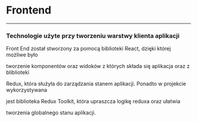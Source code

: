 # Frontend

---

### Technologie użyte przy tworzeniu warstwy klienta aplikacji

Front End został stworzony za pomocą biblioteki React, dzięki której możliwe było

tworzenie komponentów oraz widoków z których składa się aplikacja oraz z bliblioteki 

Redux, która służyła do zarządzania stanem aplikacji. Ponadto w projekcie wykorzystywana 

jest biblioteka Redux Toolkit, która upraszcza logikę reduxa oraz ułatwia 

tworzenia globalnego stanu aplikacji. 
